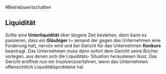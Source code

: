 #Betriebswirtschaften 
## Liquidität
Sollte eine **Unterliquidität** über längere Zeit bestehen, dann kann es passieren, dass ein **Gläubiger** (= jemand der gegen das Unternehmen eine Forderung hat), 
nervös wird und bei Gericht für das Unternehmen **Konkurs** beantragt. Das Unternehmen muss dann sofort dem Gericht seine Bücher vorlegen, aus denen sich die Liquiditäts- Situation herauslesen lässt. Das Gericht eröffnet nun ein Insolvenzverfahren, wenn das Unternehmen  
offensichtlich Liquiditätsprobleme hat